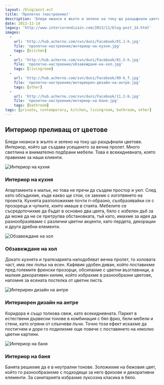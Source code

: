 ```yaml
---
layout: /blog/post.ect
title: 'Пролетно (настроение)'
description: 'Бледи нюанси в жълто и зелено на току що разцъфнали цветове. Интериор, който ще създава усещането за вечна пролет. Много светлина и внимателно подбрани мебели. '
date: 2013-11-14
legacy: 'http://www.interiorendizain.com/2013/11/blog-post_14.html'
images:
  -
    url: 'http://hub.acherno.com/svn/duni/Facebook/01.1-h.jpg'
    file: 'пролетно-настроение/интериор-на-кухня.jpg'
    tags: [kitchen]
  -
    url: 'http://hub.acherno.com/svn/duni/Facebook/01.5-h.jpg'
    file: 'пролетно-настроение/обзавеждане-на-хол.jpg'
    tags: [livingroom]
  -
    url: 'http://hub.acherno.com/svn/duni/Facebook/09-k_f.jpg'
    file: 'пролетно-настроение/интериорен-дизайн-на-антре.jpg'
    tags: [other]
  -
    url: 'http://hub.acherno.com/svn/duni/Facebook/11.2-b.jpg'
    file: 'пролетно-настроение/интериор-на-баня.jpg'
    tags: [bathroom]
tags: [private, contemporary, kitchen, livingroom, bathroom, other]
---
```

## Интериор **преливащ от цветове**
Бледи нюанси в жълто и зелено на току що разцъфнали цветове. Интериор, който ще създава усещането за вечна пролет. Много светлина и внимателно подбрани мебели. Това е всекидневната, която правихме за наши клиенти.

![Интериор на кухня](пролетно-настроение/интериор-на-кухня.jpg)
### Интериор на **кухня**

Апартамента е малък, но това не пречи да създем простор и уют. След като обсъдихме, къде какво ще стои, се заехме с изготвянето на проекта. Кухнята разположихме почти п-образно, съобразявайки се с прозореца и чупките, които имаше в стаята. Мебелите се съсредоточихме да бъдат в основно два цвята, бяло с избелен дъб за да може да не се претрупва обстановката, тъй като, имахме за идея да разнообразяваме с различни цветни акценти, като пердета, декорации и други дребни елементи.

![Обзавеждане на хол](пролетно-настроение/обзавеждане-на-хол.jpg)
### Обзавеждане на **хол**

Докато кухнята и трапезарията наподобяват вечна пролет, то холовата част, има лек полъх на есен. Кафявия удобен диван, който поставихме пред големите френски прозорци, обсипахме с цветни възглавници, а малкия декоративен килим, който избрахме в разнообразни цветове, напомня за есената постелка от цветни листа.

![Интерирен дизайн на антре](пролетно-настроение/интериорен-дизайн-на-антре.jpg)
### Интериорен дизайн на **антре**

Коридора е също толкова свеж, като всекидневната. Паркет в естествени дървесни тонове в комбинация с бял фриз, бели мебели и стени, като огряни от слънчеви лъчи. Точно този ефект искахме да постигнем и дори го подилихме още повече с поставянето на няколко цветни картини.

![Интериор на баня](пролетно-настроение/интериор-на-баня.jpg)
### Интериор на **баня**

Банята решихме да е в неутрални тонове. Золожихме на бежовия цвят, който го разнообразихме с подходящи за него фризове и декоративни елементи. За санитарията избрахме луксозна класика в бяло.